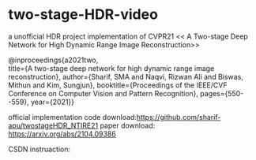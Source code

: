 # two-stage-HDR-video
a unofficial HDR project implementation of CVPR21 << A Two-stage Deep Network for High Dynamic Range Image Reconstruction>>


@inproceedings{a2021two,  
title={A two-stage deep network for high dynamic range image reconstruction},
author={Sharif, SMA and Naqvi, Rizwan Ali and Biswas, Mithun and Kim, Sungjun}, booktitle={Proceedings of the IEEE/CVF Conference on Computer Vision and Pattern Recognition}, pages={550--559}, year={2021}}

official implementation code download:https://github.com/sharif-apu/twostageHDR_NTIRE21
paper download: https://arxiv.org/abs/2104.09386

CSDN instruaction:
